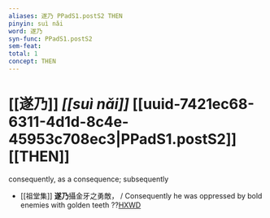 ```yaml
---
aliases: 遂乃 PPadS1.postS2 THEN
pinyin: suì nǎi
word: 遂乃
syn-func: PPadS1.postS2
sem-feat: 
total: 1
concept: THEN 
---
```

# [[遂乃]] *[[suì nǎi]]*  [[uuid-7421ec68-6311-4d1d-8c4e-45953c708ec3|PPadS1.postS2]] [[THEN]]
consequently, as a consequence; subsequently
 - [[祖堂集]] **遂乃**攝金牙之勇敵， / Consequently he was oppressed by bold enemies with golden teeth ??[HXWD](https://hxwd.org/textview.html?location=KR6q0002_Yan_005-2032a.50)